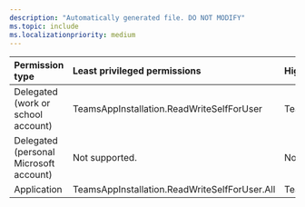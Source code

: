 ```yaml
---
description: "Automatically generated file. DO NOT MODIFY"
ms.topic: include
ms.localizationpriority: medium
---
```


|Permission type|Least privileged permissions|Higher privileged permissions|
|:---|:---|:---|
|Delegated (work or school account)|TeamsAppInstallation.ReadWriteSelfForUser|TeamsAppInstallation.ReadWriteForUser|
|Delegated (personal Microsoft account)|Not supported.|Not supported.|
|Application|TeamsAppInstallation.ReadWriteSelfForUser.All|TeamsAppInstallation.ReadWriteForUser.All|

